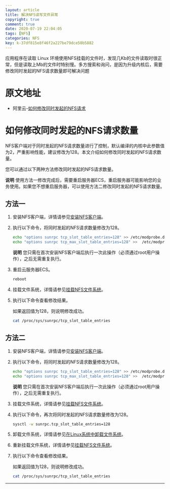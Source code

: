 ```yaml
---
layout: article
title: 解决NFS读写文件异常
copyright: true
comment: true
date: 2020-07-19 22:04:05
tags: [NFS]
categories: NFS
key: k-37df815e8f46f2a227be79dce50b5882
---
```


应用程序在读取 Linux 环境使用NFS挂载的文件时，发现几Kb的文件读取时很正常，但是读取上Mb的文件时特别慢。多方搜索和询问，是因为升级内核后，需要修改同时发起的NFS请求数量即可解决问题

<!-- more -->

原文地址
======

- 阿里云-[如何修改同时发起的NFS请求](https://help.aliyun.com/knowledge_detail/125389.html#task-1130493)

# 如何修改同时发起的NFS请求数量

NFS客户端对于同时发起的NFS请求数量进行了控制，默认编译的内核中此参数值为2，严重影响性能，建议修改为128。本文介绍如何修改同时发起的NFS请求数量。

您可以通过以下两种方法修改同时发起的NFS请求数量。

**说明** 使用方法一修改完成后，需要重启服务器ECS，重启服务器可能影响您的业务使用。如果您不想重启服务器，可以使用方法二修改同时发起的NFS请求数量。

## 方法一

1. 安装NFS客户端，详情请参见[安装NFS客户端](https://help.aliyun.com/document_detail/90529.html#section-kvj-d02-szj)。

2. 执行以下命令，将同时发起的NFS请求数量修改为128。

   ```bash
   echo "options sunrpc tcp_slot_table_entries=128" >> /etc/modprobe.d/sunrpc.conf
   echo "options sunrpc tcp_max_slot_table_entries=128" >>  /etc/modprobe.d/sunrpc.conf
   ```

   **说明** 您只需在首次安装NFS客户端后执行一次此操作（必须通过root用户操作），之后无需重复执行。

3. 重启云服务器ECS。

   ```bash
   reboot
   ```

4. 挂载文件系统，详情请参见[挂载NFS文件系统](https://help.aliyun.com/document_detail/90529.html#section-spc-nlh-cfb)。

5. 执行以下命令查看修改结果。

   如果返回值为128，则说明修改成功。

   ```bash
   cat /proc/sys/sunrpc/tcp_slot_table_entries
   ```

## 方法二

1. 安装NFS客户端，详情请参见[安装NFS客户端](https://help.aliyun.com/document_detail/90529.html#section-kvj-d02-szj)。

2. 执行以下命令，将同时发起的NFS请求数量修改为128。

   ```bash
   echo "options sunrpc tcp_slot_table_entries=128" >> /etc/modprobe.d/sunrpc.conf
   echo "options sunrpc tcp_max_slot_table_entries=128" >>  /etc/modprobe.d/sunrpc.conf
   ```

   **说明** 您只需在首次安装NFS客户端后执行一次此操作（必须通过root用户操作），之后无需重复执行。

3. 挂载文件系统，详情请参见[挂载NFS文件系统](https://help.aliyun.com/document_detail/90529.html#section-spc-nlh-cfb)。

4. 执行以下命令，再次将同时发起的NFS请求数量修改为128。

   ```bash
   sysctl -w sunrpc.tcp_slot_table_entries=128
   ```

5. 卸载文件系统，详情请参见[在Linux系统中卸载文件系统](https://help.aliyun.com/document_detail/91479.html#task-f5r-3kk-2fb)。

6. 重新挂载文件系统，详情请参见[挂载NFS文件系统](https://help.aliyun.com/document_detail/90529.html#section-spc-nlh-cfb)。

7. 执行以下命令查看修改结果。

   如果返回值为128，则说明修改成功。

   ```bash
   cat /proc/sys/sunrpc/tcp_slot_table_entries
   ```

---